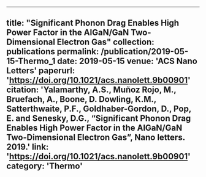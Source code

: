 ---
title: "Significant Phonon Drag Enables High Power Factor in the AlGaN/GaN Two-Dimensional Electron Gas"
collection: publications
permalink: /publication/2019-05-15-Thermo_1
date: 2019-05-15
venue: 'ACS Nano Letters'
paperurl: 'https://doi.org/10.1021/acs.nanolett.9b00901'
citation: 'Yalamarthy, A.S., Muñoz Rojo, M., Bruefach, A., Boone, D. Dowling, K.M., Satterthwaite, P.F., Goldhaber-Gordon, D., Pop, E. and Senesky, D.G., “Significant Phonon Drag Enables High Power Factor in the AlGaN/GaN Two-Dimensional Electron Gas”, Nano letters. 2019.'
link: 'https://doi.org/10.1021/acs.nanolett.9b00901'
category: 'Thermo'
----
